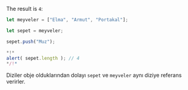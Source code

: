 The result is `4`:

```js run
let meyveler = ["Elma", "Armut", "Portakal"];

let sepet = meyveler;

sepet.push("Muz");

*!*
alert( sepet.length ); // 4
*/!*
```

Diziler obje olduklarından dolayı `sepet` ve `meyveler` aynı diziye referans verirler.

